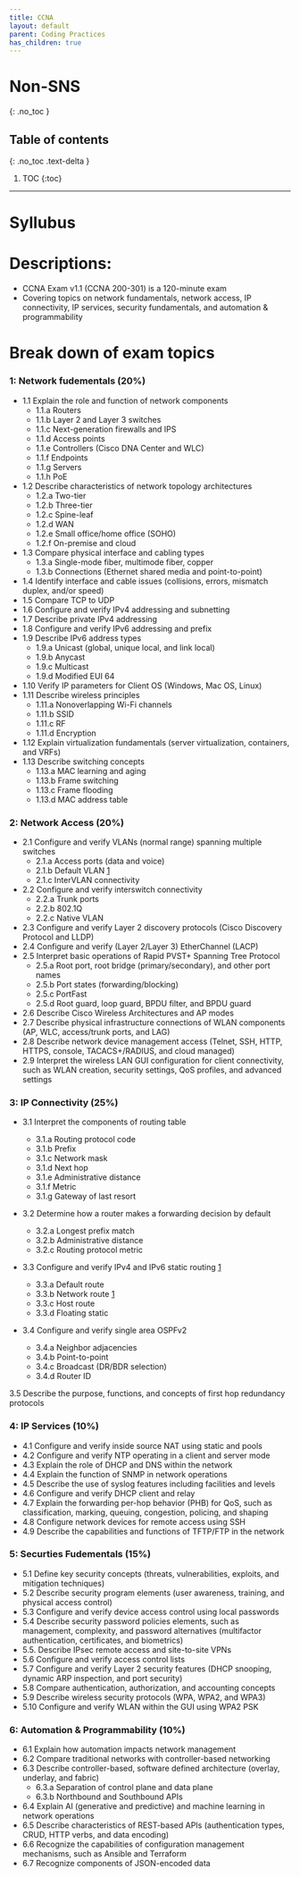 ```yaml
---
title: CCNA
layout: default
parent: Coding Practices
has_children: true
---
```

# Non-SNS
{: .no_toc }

## Table of contents
{: .no_toc .text-delta }

1. TOC
{:toc}

---

# Syllubus 

# Descriptions:
- CCNA Exam v1.1 (CCNA 200-301) is a 120-minute exam
- Covering topics on network fundamentals, network access, IP connectivity, IP services, security fundamentals, and automation & programmability

# Break down of exam topics 

### 1: Network fudementals (20%)
- 1.1 Explain the role and function of network components
    - 1.1.a Routers
    - 1.1.b Layer 2 and Layer 3 switches
    - 1.1.c Next-generation firewalls and IPS
    - 1.1.d Access points
    - 1.1.e Controllers (Cisco DNA Center and WLC)
    - 1.1.f Endpoints
    - 1.1.g Servers
    - 1.1.h PoE
- 1.2 Describe characteristics of network topology architectures
    - 1.2.a Two-tier
    - 1.2.b Three-tier
    - 1.2.c Spine-leaf
    - 1.2.d WAN
    - 1.2.e Small office/home office (SOHO)
    - 1.2.f On-premise and cloud
- 1.3 Compare physical interface and cabling types
    - 1.3.a Single-mode fiber, multimode fiber, copper
    - 1.3.b Connections (Ethernet shared media and point-to-point)
- 1.4 Identify interface and cable issues (collisions, errors, mismatch duplex, and/or speed)
- 1.5 Compare TCP to UDP
- 1.6 Configure and verify IPv4 addressing and subnetting
- 1.7 Describe private IPv4 addressing
- 1.8 Configure and verify IPv6 addressing and prefix
- 1.9 Describe IPv6 address types
    - 1.9.a Unicast (global, unique local, and link local)
    - 1.9.b Anycast
    - 1.9.c Multicast
    - 1.9.d Modified EUI 64
- 1.10 Verify IP parameters for Client OS (Windows, Mac OS, Linux)
- 1.11 Describe wireless principles
    - 1.11.a Nonoverlapping Wi-Fi channels
    - 1.11.b SSID
    - 1.11.c RF
    - 1.11.d Encryption
- 1.12 Explain virtualization fundamentals (server virtualization, containers, and VRFs)
- 1.13 Describe switching concepts
    - 1.13.a MAC learning and aging
    - 1.13.b Frame switching
    - 1.13.c Frame flooding
    - 1.13.d MAC address table

### 2: Network Access (20%)
- 2.1 Configure and verify VLANs (normal range) spanning multiple switches
    - 2.1.a Access ports (data and voice)
    - 2.1.b Default VLAN [1](./lessons/lesson_7.md/#923x-vlan-1-doesnt-require-setup-cuz-its-the-default-vlan)
    - 2.1.c InterVLAN connectivity
- 2.2 Configure and verify interswitch connectivity
    - 2.2.a Trunk ports
    - 2.2.b 802.1Q
    - 2.2.c Native VLAN
- 2.3 Configure and verify Layer 2 discovery protocols (Cisco Discovery Protocol and LLDP)
- 2.4 Configure and verify (Layer 2/Layer 3) EtherChannel (LACP)
- 2.5 Interpret basic operations of Rapid PVST+ Spanning Tree Protocol
    - 2.5.a Root port, root bridge (primary/secondary), and other port names
    - 2.5.b Port states (forwarding/blocking)
    - 2.5.c PortFast
    - 2.5.d Root guard, loop guard, BPDU filter, and BPDU guard
- 2.6 Describe Cisco Wireless Architectures and AP modes
- 2.7 Describe physical infrastructure connections of WLAN components (AP, WLC, access/trunk ports, and LAG)
- 2.8 Describe network device management access (Telnet, SSH, HTTP, HTTPS, console, TACACS+/RADIUS, and cloud managed)
- 2.9 Interpret the wireless LAN GUI configuration for client connectivity, such as WLAN creation, security settings, QoS profiles, and advanced settings

### 3: IP Connectivity (25%)
- 3.1 Interpret the components of routing table
    - 3.1.a Routing protocol code
    - 3.1.b Prefix
    - 3.1.c Network mask
    - 3.1.d Next hop
    - 3.1.e Administrative distance
    - 3.1.f Metric
    - 3.1.g Gateway of last resort

- 3.2 Determine how a router makes a forwarding decision by default
    - 3.2.a Longest prefix match
    - 3.2.b Administrative distance
    - 3.2.c Routing protocol metric

- 3.3 Configure and verify IPv4 and IPv6 static routing [1](./lessons/lesson_7/#93-static-routing-entries)
    - 3.3.a Default route
    - 3.3.b Network route [1](./lessons/lesson_7/#932x-network-route--static-route-d)
    - 3.3.c Host route
    - 3.3.d Floating static

- 3.4 Configure and verify single area OSPFv2
    - 3.4.a Neighbor adjacencies
    - 3.4.b Point-to-point
    - 3.4.c Broadcast (DR/BDR selection)
    - 3.4.d Router ID

3.5 Describe the purpose, functions, and concepts of first hop redundancy protocols

### 4: IP Services (10%)
- 4.1 Configure and verify inside source NAT using static and pools
- 4.2 Configure and verify NTP operating in a client and server mode
- 4.3 Explain the role of DHCP and DNS within the network
- 4.4 Explain the function of SNMP in network operations
- 4.5 Describe the use of syslog features including facilities and levels
- 4.6 Configure and verify DHCP client and relay
- 4.7 Explain the forwarding per-hop behavior (PHB) for QoS, such as classification, marking, queuing, congestion, policing, and shaping
- 4.8 Configure network devices for remote access using SSH
- 4.9 Describe the capabilities and functions of TFTP/FTP in the network

### 5: Securties Fudementals (15%)
- 5.1 Define key security concepts (threats, vulnerabilities, exploits, and mitigation techniques)
- 5.2 Describe security program elements (user awareness, training, and physical access control)
- 5.3 Configure and verify device access control using local passwords
- 5.4 Describe security password policies elements, such as management, complexity, and password alternatives (multifactor authentication, certificates, and biometrics)
- 5.5. Describe IPsec remote access and site-to-site VPNs
- 5.6 Configure and verify access control lists
- 5.7 Configure and verify Layer 2 security features (DHCP snooping, dynamic ARP inspection, and port security)
- 5.8 Compare authentication, authorization, and accounting concepts
- 5.9 Describe wireless security protocols (WPA, WPA2, and WPA3)
- 5.10 Configure and verify WLAN within the GUI using WPA2 PSK

### 6: Automation & Programmability (10%)
- 6.1 Explain how automation impacts network management
- 6.2 Compare traditional networks with controller-based networking
- 6.3 Describe controller-based, software defined architecture (overlay, underlay, and fabric)
    - 6.3.a Separation of control plane and data plane
    - 6.3.b Northbound and Southbound APIs
- 6.4 Explain AI (generative and predictive) and machine learning in network operations
- 6.5 Describe characteristics of REST-based APIs (authentication types, CRUD, HTTP verbs, and data encoding)
- 6.6 Recognize the capabilities of configuration management mechanisms, such as Ansible and Terraform
- 6.7 Recognize components of JSON-encoded data



